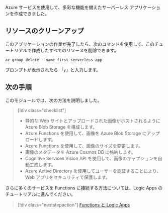 Azure サービスを使用して、多彩な機能を備えたサーバーレス アプリケーションを作成できました。

## <a name="clean-up-resources"></a>リソースのクリーンアップ

このアプリケーションの作業が完了したら、次のコマンドを使用して、このチュートリアルで作成したすべてのリソースを削除できます。

```azurecli
az group delete --name first-serverless-app
```

プロンプトが表示されたら 「`y`」と入力します。  

## <a name="next-steps"></a>次の手順

このモジュールでは、次の方法を説明しました。
> [!div class="checklist"]
> * 静的な Web サイトとアップロードされた画像がホストされるように Azure Blob Storage を構成します。
> * Azure Functions を使用して、画像を Azure Blob Storage にアップロードします。
> * Azure Functions を使用して、画像のサイズを変更します。
> * 画像のメタデータを Azure Cosmos DB に格納します。
> * Cognitive Services Vision API を使用して、画像のキャプションを自動生成します。
> * Azure Active Directory を使用してユーザーを認証することにより、Web アプリをセキュリティで保護します。

さらに多くのサービスを Functions に接続する方法については、Logic Apps のチュートリアルに進んでください。 

> [!div class="nextstepaction"]
> [Functions と Logic Apps](https://docs.microsoft.com/azure/azure-functions/functions-twitter-email)